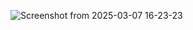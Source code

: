 ![Screenshot from 2025-03-07 16-23-23](https://github.com/user-attachments/assets/ee019eb6-a8a2-4901-a387-2f3c9f8df2fd)
